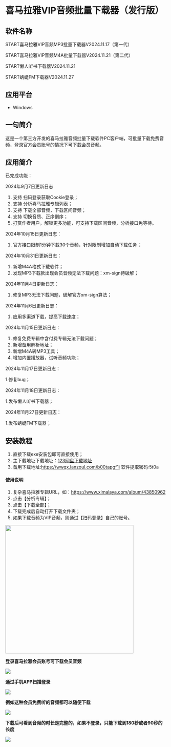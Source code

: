 # 喜马拉雅VIP音频批量下载器（发行版）

## 软件名称

START喜马拉雅VIP音频MP3批量下载器V2024.11.17（第一代）

START喜马拉雅VIP音频M4A批量下载器V2024.11.21（第二代）

START懒人听书下载器V2024.11.21

START蜻蜓FM下载器V2024.11.27

## 应用平台

- Windows

## 一句简介

这是一个第三方开发的喜马拉雅音频批量下载软件PC客户端，可批量下载免费音频，登录官方会员账号的情况下可下载会员音频。

## 应用简介

已完成功能：

2024年9月7日更新日志

1. 支持 扫码登录获取Cookie登录；
2. 支持 分析喜马拉雅专辑列表；
3. 支持 下载全部音频，下载区间音频；
4. 支持 切换音质、正序倒序；
5. 打赏作者用户，解锁更多功能，可支持下载区间音频，分析接口免等待。

2024年10月15日更新日志：

1. 官方接口限制1分钟下载30个音频，针对限制增加自动下载任务；

2024年10月31日更新日志：

1. 新增M4A格式下载软件；
2. 发现MP3下载款出现会员音频无法下载问题：xm-sign待破解；	

2024年11月4日更新日志：

1. 修复MP3无法下载问题，破解官方xm-sign算法；	

2024年11月6日更新日志：

1. 应用多渠道下载，提高下载速度；

2024年11月15日更新日志：

1. 修复免费专辑中含付费专辑无法下载问题；
2. 新增备用解析地址；
3. 新增M4A转MP3工具；
4. 增加内置播放器，试听音频功能；

2024年11月17日更新日志：

1.修复bug；

2024年11月18日更新日志：

1.发布懒人听书下载器；

2024年11月27日更新日志：

1.发布蜻蜓FM下载器；

## 安装教程

1.  直接下载exe安装包即可直接使用；
2.  主下载地址下载地址：[123网盘下载地址](https://www.123pan.com/s/2tqOTd-Ma85v)
3.  备用下载地址:https://wwqx.lanzoul.com/b00tapgf1i
    软件提取密码:5t0a

#### 使用说明

1.  复杂喜马拉雅专辑URL，如：https://www.ximalaya.com/album/43850962
2.  点击【分析专辑】；
3.  点击【下载全部】；
4.  下载完成后自动打开下载文件夹；
5.  如果下载音频为VIP音频，则通过【扫码登录】自己的账号。

<img src="https://oscimg.oschina.net/oscnet/up-815f6f42085487d90f9c9387944d8836e7e.jpg" width="400"/>

**登录喜马拉雅会员账号可下载会员音频**

<img src="https://oscimg.oschina.net/oscnet/up-9fcec2ebee15723dad37d5fa84a19beda0d.jpg"/>

**通过手机APP扫描登录**

<img src="https://oscimg.oschina.net/oscnet/up-2acf025f1232bec700e1cfa9aad61b4dcde.jpg"/>

**例如这种会员免费听的音频都可以随便下载**

<img src="https://oscimg.oschina.net/oscnet/up-d5fef3fd50542477b620b379a224c3c59f0.jpg"/>

**下载后可看到音频的时长是完整的，如果不登录，只能下载到180秒或者90秒的长度**

<img src="https://oscimg.oschina.net/oscnet/up-0d53647b5acbc1824c3a3325f9873a046c6.jpg"/>

